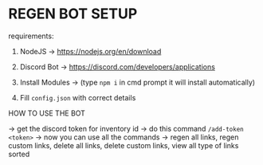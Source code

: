 # REGEN BOT SETUP

requirements: 

1. NodeJS -> https://nodejs.org/en/download

2. Discord Bot -> https://discord.com/developers/applications

3. Install Modules -> (type `npm i` in cmd prompt it will install automatically)

4. Fill `config.json` with correct details


HOW TO USE THE BOT

-> get the discord token for inventory id
-> do this command `/add-token <token>`
-> now you can use all the commands
-> regen all links, regen custom links, delete all links, delete custom links, view all type of links sorted
